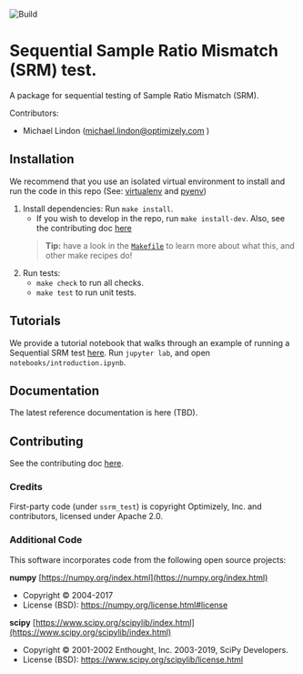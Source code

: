 ![Build](https://github.com/optimizely/ssrm/workflows/Build/badge.svg)

# Sequential Sample Ratio Mismatch (SRM) test.
A package for sequential testing of Sample Ratio Mismatch (SRM).

Contributors:
- Michael Lindon (michael.lindon@optimizely.com )

## Installation
We recommend that you use an isolated virtual environment to install and run the code in this repo (See: [virtualenv](https://pypi.org/project/virtualenv/) and [pyenv](https://github.com/pyenv/pyenv))

1. Install dependencies: Run `make install`.
    - If you wish to develop in the repo, run `make
    install-dev`.  Also, see the contributing doc [here](https://github.com/optimizely/ssrm/blob/master/CONTRIBUTING.md)
    > **Tip:** have a look in the [`Makefile`](https://github.com/optimizely/ssrm/blob/master/Makefile) to learn more about what this, and other make recipes do!
1. Run tests:
    -   `make check` to run all checks.
    -   `make test` to run unit tests.


## Tutorials
We provide a tutorial notebook that walks through an example of running a
Sequential SRM test
[here](https://github.com/optimizely/ssrm/blob/master/notebooks/introduction.ipynb).  Run `jupyter lab`, and open `notebooks/introduction.ipynb`.

## Documentation
The latest reference documentation is here (TBD).

## Contributing
See the contributing doc [here](https://github.com/optimizely/ssrm/blob/master/CONTRIBUTING.md).

### Credits
First-party code (under `ssrm_test`) is copyright Optimizely, Inc. and contributors, licensed under Apache 2.0.

### Additional Code
This software incorporates code from the following open source projects:

**numpy** [https://numpy.org/index.html](https://numpy.org/index.html)
- Copyright © 2004-2017
- License (BSD): https://numpy.org/license.html#license

**scipy** [https://www.scipy.org/scipylib/index.html](https://www.scipy.org/scipylib/index.html)
- Copyright © 2001-2002 Enthought, Inc.  2003-2019, SciPy Developers.
- License (BSD): https://www.scipy.org/scipylib/license.html
